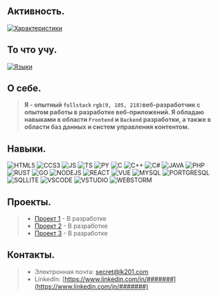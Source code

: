 ## Активность.
[![Характеристики](https://github-readme-stats-tau-ochre.vercel.app/api?username=Ximilin&show_icons=true&show=reviews,discussions_started,discussions_answered,prs_merged,prs_merged_percentage&theme=dark)](https://github.com/anuraghazra/github-readme-stats) 
## То что учу.
[![Языки](https://github-readme-stats-tau-ochre.vercel.app/api/top-langs/?username=Ximilin&layout=compact&show_icons=true&theme=dark)](https://github.com/anuraghazra/github-readme-stats)

## О себе.

> **Я - опытный `fullstack` 	`rgb(9, 105, 218)`веб-разработчик с опытом работы в разработке веб-приложений. Я обладаю навыками в области `Frontend` и `Backend` разработки, а также в области баз данных и систем управления контентом.**

## Навыки.

![HTML5](https://img.shields.io/badge/HTML5-E34F26?style=for-the-badge&logo=html5&logoColor=white)
![CCS3](https://img.shields.io/badge/CSS3-1572B6?style=for-the-badge&logo=css3&logoColor=white)
![JS](https://img.shields.io/badge/JavaScript-323330?style=for-the-badge&logo=javascript&logoColor=F7DF1E)
![TS](https://img.shields.io/badge/TypeScript-007ACC?style=for-the-badge&logo=typescript&logoColor=white)
![PY](https://img.shields.io/badge/Python-14354C?style=for-the-badge&logo=python&logoColor=white)
![C](https://img.shields.io/badge/C-00599C?style=for-the-badge&logo=c&logoColor=white)
![C++](https://img.shields.io/badge/C%2B%2B-00599C?style=for-the-badge&logo=c%2B%2B&logoColor=white)
![C#](https://img.shields.io/badge/C%23-239120?style=for-the-badge&logo=c-sharp&logoColor=white)
![JAVA](https://img.shields.io/badge/Java-ED8B00?style=for-the-badge&logo=openjdk&logoColor=white)
![PHP](https://img.shields.io/badge/PHP-777BB4?style=for-the-badge&logo=php&logoColor=white)
![RUST](https://img.shields.io/badge/Rust-000000?style=for-the-badge&logo=rust&logoColor=white)
![GO](https://img.shields.io/badge/Go-00ADD8?style=for-the-badge&logo=go&logoColor=white)
![NODEJS](https://img.shields.io/badge/Node.js-43853D?style=for-the-badge&logo=node.js&logoColor=white)
![REACT](https://img.shields.io/badge/React-20232A?style=for-the-badge&logo=react&logoColor=61DAFB)
![VUE](https://img.shields.io/badge/Vue.js-35495E?style=for-the-badge&logo=vue.js&logoColor=4FC08D)
![MYSQL](https://img.shields.io/badge/MySQL-00000F?style=for-the-badge&logo=mysql&logoColor=white)
![PORTGRESQL](https://img.shields.io/badge/PostgreSQL-316192?style=for-the-badge&logo=postgresql&logoColor=white)
![SQLLITE](https://img.shields.io/badge/SQLite-07405E?style=for-the-badge&logo=sqlite&logoColor=white)
![VSCODE](https://img.shields.io/badge/Visual_Studio_Code-0078D4?style=for-the-badge&logo=visual%20studio%20code&logoColor=white)
![VSTUDIO](https://img.shields.io/badge/Visual_Studio-5C2D91?style=for-the-badge&logo=visual%20studio&logoColor=white)
![WEBSTORM](https://img.shields.io/badge/WebStorm-000000?style=for-the-badge&logo=WebStorm&logoColor=white)

## Проекты.

> - [Проект 1](https://github.com/username/project1) - В разработке
> - [Проект 2](https://github.com/username/project2) - В разработке
> - [Проект 3](https://github.com/username/project3) - В разработке

## Контакты.

> - Электронная почта: secret@lk201.com
> - LinkedIn: [https://www.linkedin.com/in/#######](https://www.linkedin.com/in/#######)

